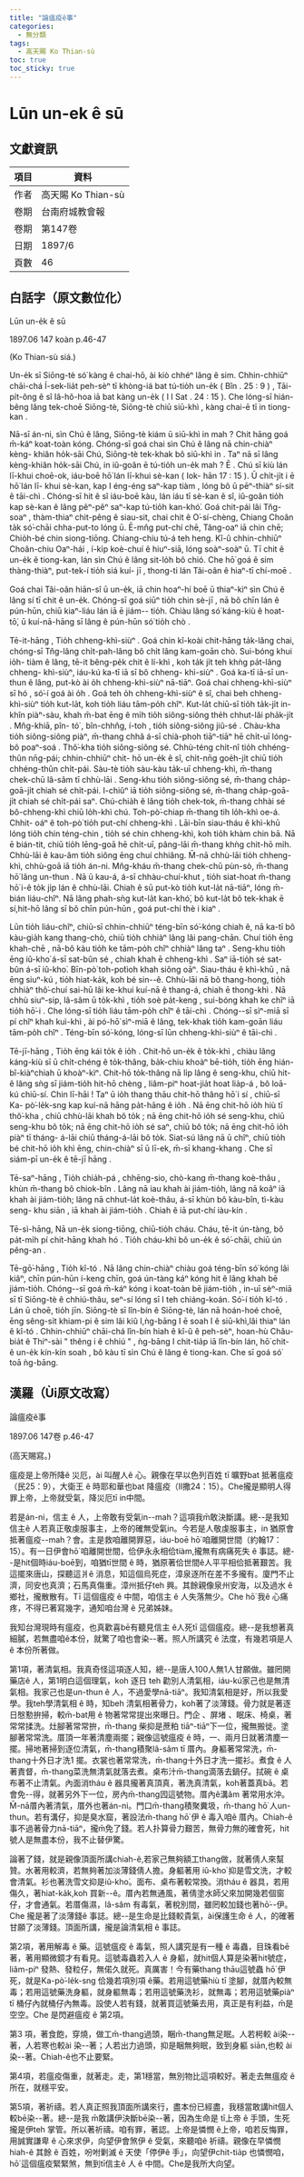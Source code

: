 ```yaml
---
title: "論瘟疫ê事"
categories:
  - 無分類
tags:
  - 高天賜 Ko Thian-sù
toc: true
toc_sticky: true
---
```


# Lūn un-ek ê sū

## 文獻資訊

| 項目 | 資料 |
|---|---|
| 作者 | 高天賜 Ko Thian-sù |
| 卷期 | 台南府城教會報 |
| 卷期 | 第147卷 |
| 日期 | 1897/6 |
| 頁數 | 46 |

## 白話字（原文數位化）

Lūn un-e̍k ê sū

1897.06 147 koàn p.46-47

(Ko Thian-sù siá.)

Un-e̍k sī Siōng-tè só͘ kàng ê chai-hō, ài kiò chhéⁿ lâng ê sim. Chhin-chhiūⁿ chāi-chá Í-sek-lia̍t peh-sèⁿ tī khòng-iá bat tú-tio̍h un-e̍k ( Bîn . 25 : 9 ) , Tāi-pi̍t-ông ê sî Iâ-hô-hoa iā bat kàng un-e̍k ( I I Sat . 24 : 15 ). Che lóng-sī hián-bêng lâng tek-choē Siōng-tè, Siōng-tè chiū siū-khì , kàng chai-ē tī in tiong-kan .

Nā-sī án-ni, sìn Chú ê lâng, Siōng-tè kiám ū siū-khì in mah ? Chit hāng goá m̄-káⁿ koat-toàn kóng. Chóng-sī goá chai sìn Chú ê lâng nā chin-chiàⁿ kèng- khiân ho̍k-sāi Chú, Siōng-tè tek-khak bô siū-khì in . Taⁿ nā sī lâng kèng-khiân ho̍k-sāi Chú, in iû-goân ē tú-tio̍h un-e̍k mah ? Ē . Chú sī kiù lán lī-khui choē-ok, iáu-boē hō͘ lán lī-khui sè-kan ( Iok- hān 17 : 15 ). Ū chi̍t-ji̍t i ē hō͘ lán lī- khui sè-kan, kap I éng-éng saⁿ-kap tiàm , lóng bô ū pēⁿ-thiàⁿ sí-sit ê tāi-chì . Chóng-sī hit ê sî iáu-boē kàu, lán iáu tī sè-kan ê sî, iû-goân tio̍h kap sè-kan ê lâng pêⁿ-pêⁿ saⁿ-kap tú-tio̍h kan-khó͘. Goá chit-pái lâi Tn̂g-soaⁿ , thàm-thiaⁿ chit-pêng ê siau-sit, chai chit ê O͘-sí-chèng, Chiang Choân ta̍k só͘-chāi chha-put-to lóng ū. Ē-mn̂g put-chí chē, Tâng-oaⁿ iā chin chē; Chio̍h-bé chin siong-tiōng. Chiang-chiu tú-á teh heng. Kî-û chhin-chhiūⁿ Choân-chiu Oaⁿ-hái , í-ki̍p koè-chuí ê hiuⁿ-siā, lóng soàⁿ-soàⁿ ū. Tī chit ê un-e̍k ê tiong-kan, lán sìn Chú ê lâng sit-lo̍h bô chió. Che hō͘ goá ê sim thàng-thiàⁿ, put-tek-í tio̍h siá kuí- jī , thong-ti lán Tâi-oân ê hiaⁿ-tī chí-moē .

Goá chai Tâi-oân hiān-sî ū un-e̍k, iā chin hoaⁿ-hí boē ū thiaⁿ-kìⁿ sìn Chú ê lâng sí tī chit ê un-e̍k. Chóng-sī goá siūⁿ tio̍h chin sè-jī , nā bô chīn lán ê pún-hūn, chiū kiaⁿ-liáu lán iā ē jiám-- tio̍h. Chiàu lâng só͘ káng-kiù ê hoat- tō͘, ū kuí-nā-hāng sī lâng ê pún-hūn só͘ tio̍h chò .

Tē-it-hāng , Tio̍h chheng-khì-siùⁿ . Goá chin kî-koài chit-hāng ta̍k-lâng chai, chóng-sī Tn̂g-lâng chi̍t-pah-lâng bô chi̍t lâng kam-goān chò. Sui-bóng khui io̍h- tiàm ê lâng, tē-it bêng-pe̍k chit ê lí-khì , koh ta̍k ji̍t teh khǹg pa̍t-lâng chheng- khì-siùⁿ, iáu-kú ka-tī iā sī bô chheng- khì-siùⁿ . Goá ka-tī iā-sī un-thun ê lâng, put-kò ài o̍h chheng-khì-siùⁿ nā-tiāⁿ. Goá chai chheng-khì-siùⁿ sī hó , só͘-í goá ài o̍h . Goá teh o̍h chheng-khì-siùⁿ ê sî, chai beh chheng-khì-siùⁿ tio̍h kut-la̍t, koh tio̍h liáu tām-po̍h chîⁿ. Kut-la̍t chiū-sī tio̍h ta̍k-ji̍t in-khîn piàⁿ-sàu, khah m̄-bat ēng ê mi̍h tio̍h siông-siông the̍h chhut-lâi pha̍k-ji̍t . Mn̂g-khiā, pîn- tó͘ , bîn-chhn̂g, í-toh , tio̍h siông-siông jiû-sé . Chàu-kha tio̍h siông-siông piàⁿ, m̄-thang chhâ á-sī chià-phoh tiāⁿ-tiāⁿ hē chi̍t-uī lóng-bô poaⁿ-soá . Thô͘-kha tio̍h siông-siông sé. Chhù-téng chi̍t-nî tio̍h chhéng-thûn nn̄g-pái; chhin-chhiūⁿ chit- hō un-e̍k ê sî, chi̍t-nn̄g goe̍h-ji̍t chiū tio̍h chhéng-thûn chi̍t-pái. Sàu-tè tio̍h sàu-kàu ta̍k-uī chheng-khì, m̄-thang chek-chū lâ-sâm tī chhù-lāi . Seng-khu tio̍h siông-siông sé, m̄-thang cha̍p-goā-ji̍t chiah sé chi̍t-pái. I-chiûⁿ iā tio̍h siông-siông sé, m̄-thang cha̍p-goā-ji̍t chiah sé chi̍t-pái saⁿ. Chú-chia̍h ê lâng tio̍h chek-tok, m̄-thang chhài sé bô-chheng-khì chiū lo̍h-khì chú. Toh-pò͘-chiap m̄-thang tih lo̍h-khì oe-á. Chhit- oáⁿ ê toh-pò͘ tio̍h put-chí chheng-khì . Lāi-bīn siau-tháu ê khì-khū lóng tio̍h chin téng-chin , tio̍h sé chin chheng-khì, koh tio̍h khàm chin bā. Nā ē bián-tit, chiū tio̍h lēng-goā hē chi̍t-uī, pâng-lāi m̄-thang khǹg chit-hō mi̍h. Chhù-lāi ê kau-âm tio̍h siông ēng chuí chhiâng. M̄-nā chhù-lāi tio̍h chheng-khì, chhù-goā iā tio̍h án-ni. Mn̂g-kháu m̄-thang chek-chū pùn-sò, m̄-thang hō͘ lâng un-thun . Nā ū kau-á, á-sī chhàu-chuí-khut , tio̍h siat-hoat m̄-thang hō͘ i-ê to̍k ji̍p lán ê chhù-lāi. Chiah ê sū put-kò tio̍h kut-la̍t nā-tiāⁿ, lóng m̄-bián liáu-chîⁿ. Nā lâng phah-sǹg kut-la̍t kan-khó͘, bô kut-la̍t bô tek-khak ē sí,hit-hō lâng sī bô chīn pún-hūn , goá put-chí thè i kiaⁿ .

Lūn tio̍h liáu-chîⁿ, chiū-sī chhin-chhiūⁿ téng-bīn só͘-kóng chiah ê, nā ka-tī bô kàu-gia̍h kang thang-chò, chiū tio̍h chhiàⁿ lâng lâi pang-chān. Chuí tio̍h ēng khah-chē , nā-bô kàu tio̍h ke tām-po̍h chîⁿ chhiàⁿ lâng taⁿ . Seng-khu tio̍h ēng iû-kho͘ á-sī sat-bûn sé , chiah khah ē chheng-khì . Saⁿ iā-tio̍h sé sat- bûn á-sī iû-kho͘. Bīn-pò͘ toh-po͘tìoh khah siông oāⁿ. Siau-tháu ê khì-khū , nā ēng siuⁿ-kú , tio̍h hiat-ka̍k, koh bé sin--ê. Chhù-lāi nā bô thang-hong, tio̍h chhiàⁿ thô͘-chuí sai-hū lâi ke-khui kuí-nā ê thang-á, chiah ē thong-khì . Nā chhù siuⁿ-sip, lâ-sâm ū to̍k-khì , tio̍h soè pa̍t-keng , sui-bóng khah ke chîⁿ iā tio̍h hō͘-i . Che lóng-sī tio̍h liáu tām-po̍h chîⁿ ê tāi-chì . Chóng--sī sìⁿ-miā sī pí chîⁿ khah kuì-khì , ài pó-hō͘ sìⁿ-miā ê lâng, tek-khak tio̍h kam-goān liáu tām-po̍h chîⁿ . Téng-bīn só͘-kóng, lóng-sī lūn chheng-khì-siùⁿ ê tāi-chì .

Tē-jī-hāng , Tio̍h ēng kái to̍k ê io̍h . Chit-hō un-e̍k ê to̍k-khì , chiàu lâng káng-kiù sī ū chi̍t-chéng ê to̍k-thâng, ba̍k-chiu khoàⁿ bē-tio̍h, tio̍h ēng hián- bî-kiàⁿchiah ū khoàⁿ-kìⁿ. Chit-hō to̍k-thâng nā li̍p lâng ê seng-khu, chiū hit- ê lâng sǹg sī jiám-tio̍h hit-hō chèng , liâm-piⁿ hoat-jia̍t hoat lia̍p-á , bô loā-kú chiū-sí. Chin lī-hāi ! Taⁿ ū io̍h thang thāu chit-hō thâng hō͘ i sí , chiū-sī Ka- pò͘-le̍k-sng kap kuí-nā hāng pa̍t-hāng ê io̍h . Nā ēng chit-hō io̍h hiù tī thô͘-kha , chiū chhù-lāi khah bô to̍k ; nā ēng chit-hō io̍h sé seng-khu, chiū seng-khu bô to̍k; nā ēng chit-hō io̍h sé saⁿ, chiū bô to̍k; nā ēng chit-hō io̍h piàⁿ tī tháng- á-lāi chiū tháng-á-lāi bô to̍k. Siat-sú lâng nā ū chîⁿ, chiū tio̍h bé chit-hō io̍h khì ēng, chin-chiàⁿ sī ū lī-ek, m̄-sī khang-khang . Che sī siám-pī un-e̍k ê tē-jī hāng .

Tē-saⁿ-hāng , Tio̍h chia̍h-pá , chhēng-sio, chò-kang m̄-thang koè-thâu , khùn m̄-thang bô chiok-bîn . Lâng nā iau khah ài jiám-tio̍h, lâng nā koâⁿ iā khah ài jiám-tio̍h; lâng nā chhut-la̍t koè-thâu, á-sī khùn bô kàu-bîn, tì-kàu seng- khu siān , iā khah ài jiám-tio̍h . Chiah ê iā put-chí iàu-kín .

Tē-sì-hāng, Nā un-e̍k siong-tiōng, chiū-tio̍h cháu. Cháu, tē-it ún-tàng, bô pa̍t-mi̍h pí chit-hāng khah hó . Tio̍h cháu-khì bô un-e̍k ê só͘-chāi, chiū ún pêng-an .

Tē-gō͘-hāng , Tio̍h kî-tó . Nā lâng chin-chiàⁿ chiàu goá téng-bīn só͘ kóng lâi kiâⁿ, chīn pún-hūn í-keng chīn, goá ún-tàng káⁿ kóng hit ê lâng khah bē jiám-tio̍h. Chóng--sī goá m̄-káⁿ kóng i koat-toàn bē jiám-tio̍h , in-uī sèⁿ-miā sī tī Siōng-tè ê chhiú-thâu, seⁿ-sí lóng sī I teh chiáng-koán. Só͘-í tio̍h kî-tó . Lán ū choē, tio̍h jīn. Siōng-tè sī lîn-bín ê Siōng-tè, lán nā hoán-hoé choē, ēng sêng-si̍t khiam-pi ê sim lâi kiû I,ǹg-bāng I ē soah I ê siū-khì,lâi thiaⁿ lán ê kî-tó . Chhin-chhiūⁿ chāi-chá lîn-bín hiah ê kî-û ê peh-sèⁿ, hoan-hù Châu-bia̍t ê Thiⁿ-sài " thêng i ê chhiú " , ǹg-bāng I chit-tia̍p iā lîn-bín lán, hō͘ chit- ê un-e̍k kín-kín soah , bô kàu tī sìn Chú ê lâng ê tiong-kan. Che sī goá só͘ toā ǹg-bāng.

## 漢羅（Ùi原文改寫）

論瘟疫ê事

1897.06 147卷 p.46-47

(高天賜寫。)

瘟疫是上帝所降ê 災厄，ài 叫醒人ê 心。親像在早以色列百姓 tī 曠野bat 抵著瘟疫（民25：9），大衛王 ê 時耶和華也bat 降瘟疫（II撒24：15）。Che攏是顯明人得罪上帝，上帝就受氣，降災厄tī in中間。

若是án-ni，信主 ê 人，上帝敢有受氣in--mah？這項我m̄敢決斷講。總--是我知信主ê 人若真正敬虔服事主，上帝的確無受氣in。今若是人敬虔服事主，in 猶原會抵著瘟疫--mah？會。主是救咱離開罪惡，iáu-boē hō͘ 咱離開世間（約翰17：15）。有一日伊會hō͘ 咱離開世間，佮伊永永相佮tiàm,攏無有病痛死失 ê 事誌。總--是hit個時iáu-boē到，咱猶tī世間 ê 時，猶原著佮世間ê人平平相佮抵著艱苦。我這擺來唐山，探聽這爿ê 消息，知這個烏死症，漳泉逐所在差不多攏有。廈門不止濟，同安也真濟；石馬真傷重。漳州抵仔teh 興。其餘親像泉州安海，以及過水 ê 鄉社，攏散散有。Tī 這個瘟疫 ê 中間，咱信主 ê 人失落無少。Che hō͘ 我ê 心痛疼，不得已著寫幾字，通知咱台灣 ê 兄弟姊妹。

我知台灣現時有瘟疫，也真歡喜bē有聽見信主 ê人死tī 這個瘟疫。總--是我想著真細膩，若無盡咱ê本份，就驚了咱也會染--著。照人所講究 ê 法度，有幾若項是人 ê 本份所著做。

第1項，著清氣相。我真奇怪這項逐人知，總--是唐人100人無1人甘願做。雖罔開藥店ê 人，第1明白這個理氣，koh 逐日 teh 勸別人清氣相，iáu-kú家己也是無清氣相。我家己也是un-thun ê 人，不過愛學nā-tiāⁿ。我知清氣相是好，所以我愛學。我teh學清氣相 ê 時，知beh 清氣相著骨力，koh著了淡薄錢。骨力就是著逐日慇懃拚掃，較m̄-bat用 ê 物著常常提出來曝日。門企 、屏堵 、眠床、椅桌，著常常揉洗。灶腳著常常拚，m̄-thang 柴抑是蔗粕 tiāⁿ-tiāⁿ下一位，攏無搬徙。塗腳著常常洗。厝頂一年著清塵兩擺；親像這號瘟疫 ê 時，一、兩月日就著清塵一擺。掃地著掃到逐位清氣，m̄-thang積聚lâ-sâm tī 厝內。身軀著常常洗，m̄-thang十外日才洗1 擺。衣裳也著常常洗，m̄-thang十外日才洗一擺衫。煮食 ê 人著責督，m̄-thang菜洗無清氣就落去煮。桌布汁m̄-thang滴落去鍋仔。拭碗 ê 桌布著不止清氣。內面消tháu ê 器具攏著真頂真，著洗真清氣，koh著蓋真bā。若會免--得，就著另外下一位，房內m̄-thang囥這號物。厝內ê溝âm 著常用水沖。M̄-nā厝內著清氣，厝外也著án-ni。門口m̄-thang積聚糞圾，m̄-thang hō͘ 人un-thun。若有溝仔，抑是臭水窟，著設法m̄-thang hō͘ 伊 ê 毒入咱ê 厝內。Chiah-ê事不過著骨力nā-tiāⁿ，攏m̄免了錢。若人扑算骨力艱苦，無骨力無的確會死，hit號人是無盡本份，我不止替伊驚。

論著了錢，就是親像頂面所講chiah-ê,若家己無夠額工thang做，就著倩人來幫贊。水著用較濟，若無夠著加淡薄錢倩人擔。身軀著用 iû-kho͘ 抑是雪文洗，才較會清氣。衫也著洗雪文抑是iû-kho͘。面布、桌布著較常換。消tháu ê 器具，若用傷久，著hiat-ka̍k,koh 買新--ê。厝內若無通風，著倩塗水師父來加開幾若個窗仔，才會通氣。若厝傷濕，lâ-sâm 有毒氣，著稅別間，雖罔較加錢也著hō͘--伊。Che 攏是著了淡薄錢ê 事誌。總--是生命是比錢較貴氣，ài保護生命 ê 人，的確著甘願了淡薄錢。頂面所講，攏是論清氣相 ê 事誌。

第2項，著用解毒 ê 藥。這號瘟疫 ê 毒氣，照人講究是有一種 ê 毒蟲，目珠看bē著，著用顯微鏡才有看見。這號毒蟲若入人 ê 身軀，就hit個人算是染著hit號症，liâm-piⁿ 發熱、發粒仔，無偌久就死。真厲害！今有藥thang thāu這號蟲 hō͘ 伊死，就是Ka-pò͘-le̍k-sng 佮幾若項別項 ê藥。若用這號藥hiù tī 塗腳，就厝內較無毒；若用這號藥洗身軀，就身軀無毒；若用這號藥洗衫，就無毒；若用這號藥piàⁿ tī 桶仔內就桶仔內無毒。設使人若有錢，就著買這號藥去用，真正是有利益，m̄是空空。Che 是閃避瘟疫 ê 第2項。

第3 項，著食飽，穿燒，做工m̄-thang過頭，睏m̄-thang無足眠。人若枵較 ài染--著，人若寒也較ài 染--著；人若出力過頭，抑是睏無夠眠，致到身軀 siān,也較 ài染--著。Chiah-ê也不止要緊。

第4項，若瘟疫傷重，就著走。走，第1穩當，無別物比這項較好。著走去無瘟疫 ê 所在，就穩平安。

第5項，著祈禱。若人真正照我頂面所講來行，盡本份已經盡，我穩當敢講hit個人較bē染--著。總--是我 m̄敢講伊決斷bē染--著，因為生命是 tī上帝 ê 手頭，生死攏是伊teh 掌管。所以著祈禱。咱有罪，著認。上帝是憐憫 ê上帝，咱若反悔罪，用誠實謙卑 ê 心來求伊，向望伊會煞伊 ê 受氣，來聽咱ê 祈禱。親像在早憐憫hiah-ê 其餘 ê 百姓，吩咐剿滅 ê 天使「停伊ê 手」，向望伊chit-tia̍p 也憐憫咱，hō͘ 這個瘟疫緊緊煞，無到tī信主ê 人 ê 中間。Che是我所大向望。
